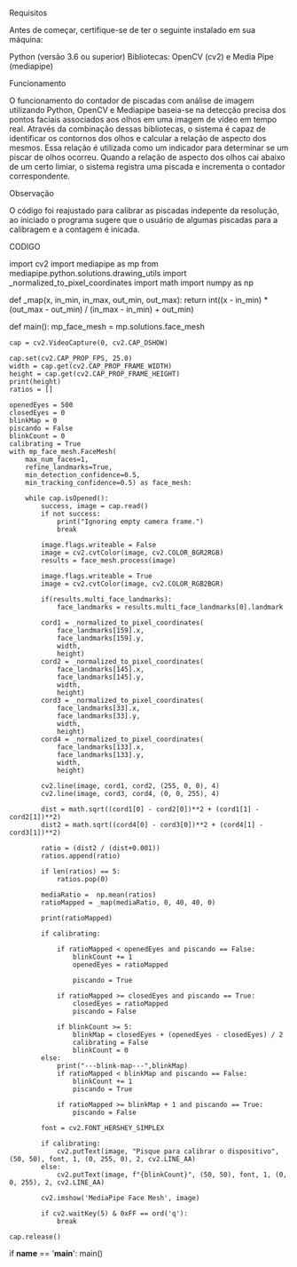 Requisitos

Antes de começar, certifique-se de ter o seguinte instalado em sua máquina:

Python (versão 3.6 ou superior)
Bibliotecas: OpenCV (cv2) e Media Pipe (mediapipe)

Funcionamento

O funcionamento do contador de piscadas com análise de imagem utilizando Python, OpenCV e Mediapipe baseia-se na detecção precisa dos pontos faciais associados aos olhos em uma imagem de vídeo em tempo real. Através da combinação dessas bibliotecas, o sistema é capaz de identificar os contornos dos olhos e calcular a relação de aspecto dos mesmos. Essa relação é utilizada como um indicador para determinar se um piscar de olhos ocorreu. Quando a relação de aspecto dos olhos cai abaixo de um certo limiar, o sistema registra uma piscada e incrementa o contador correspondente.

Observação

O código foi reajustado para calibrar as piscadas indepente da resolução, ao iniciado o programa sugere que o usuário de algumas piscadas para a calibragem e a contagem é inicada.

CODIGO

import cv2
import mediapipe as mp
from mediapipe.python.solutions.drawing_utils import _normalized_to_pixel_coordinates
import math
import numpy as np

def _map(x, in_min, in_max, out_min, out_max):
    return int((x - in_min) * (out_max - out_min) / (in_max - in_min) + out_min)

def main():
    mp_face_mesh = mp.solutions.face_mesh

    cap = cv2.VideoCapture(0, cv2.CAP_DSHOW)

    cap.set(cv2.CAP_PROP_FPS, 25.0)
    width = cap.get(cv2.CAP_PROP_FRAME_WIDTH)
    height = cap.get(cv2.CAP_PROP_FRAME_HEIGHT)
    print(height)
    ratios = []
    
    openedEyes = 500
    closedEyes = 0
    blinkMap = 0
    piscando = False
    blinkCount = 0
    calibrating = True 
    with mp_face_mesh.FaceMesh(
        max_num_faces=1,
        refine_landmarks=True,
        min_detection_confidence=0.5,
        min_tracking_confidence=0.5) as face_mesh:

        while cap.isOpened():
            success, image = cap.read()
            if not success:
                print("Ignoring empty camera frame.")
                break

            image.flags.writeable = False
            image = cv2.cvtColor(image, cv2.COLOR_BGR2RGB)
            results = face_mesh.process(image)

            image.flags.writeable = True
            image = cv2.cvtColor(image, cv2.COLOR_RGB2BGR)
            
            if(results.multi_face_landmarks):
                face_landmarks = results.multi_face_landmarks[0].landmark
                
            cord1 = _normalized_to_pixel_coordinates(
                face_landmarks[159].x, 
                face_landmarks[159].y, 
                width, 
                height)
            cord2 = _normalized_to_pixel_coordinates(
                face_landmarks[145].x, 
                face_landmarks[145].y, 
                width, 
                height)
            cord3 = _normalized_to_pixel_coordinates(
                face_landmarks[33].x, 
                face_landmarks[33].y, 
                width, 
                height)
            cord4 = _normalized_to_pixel_coordinates(
                face_landmarks[133].x, 
                face_landmarks[133].y, 
                width, 
                height)
            
            cv2.line(image, cord1, cord2, (255, 0, 0), 4)
            cv2.line(image, cord3, cord4, (0, 0, 255), 4)

            dist = math.sqrt((cord1[0] - cord2[0])**2 + (cord1[1] - cord2[1])**2)
            dist2 = math.sqrt((cord4[0] - cord3[0])**2 + (cord4[1] - cord3[1])**2)

            ratio = (dist2 / (dist+0.001))
            ratios.append(ratio)

            if len(ratios) == 5:
                ratios.pop(0)

            mediaRatio =  np.mean(ratios)
            ratioMapped = _map(mediaRatio, 0, 40, 40, 0)

            print(ratioMapped)
            
            if calibrating:

                if ratioMapped < openedEyes and piscando == False:
                    blinkCount += 1
                    openedEyes = ratioMapped

                    piscando = True

                if ratioMapped >= closedEyes and piscando == True:
                    closedEyes = ratioMapped
                    piscando = False

                if blinkCount >= 5:
                    blinkMap = closedEyes + (openedEyes - closedEyes) / 2
                    calibrating = False
                    blinkCount = 0
            else:
                print("---blink-map---",blinkMap)
                if ratioMapped < blinkMap and piscando == False:
                    blinkCount += 1
                    piscando = True

                if ratioMapped >= blinkMap + 1 and piscando == True:
                    piscando = False
            
            font = cv2.FONT_HERSHEY_SIMPLEX

            if calibrating:
                cv2.putText(image, "Pisque para calibrar o dispositivo", (50, 50), font, 1, (0, 255, 0), 2, cv2.LINE_AA)
            else:
                cv2.putText(image, f"{blinkCount}", (50, 50), font, 1, (0, 0, 255), 2, cv2.LINE_AA)

            cv2.imshow('MediaPipe Face Mesh', image)

            if cv2.waitKey(5) & 0xFF == ord('q'):
                break
        
    cap.release()

if __name__ == '__main__':
    main()
